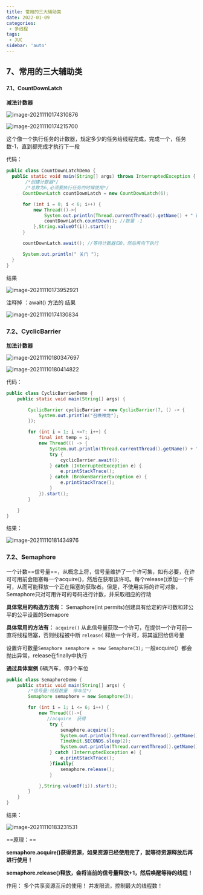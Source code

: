 ```yaml
---
title: 常用的三大辅助类
date: 2022-01-09
categories:
 - 多线程
tags:
 - JUC
sidebar: 'auto'
---
```

## 7、常用的三大辅助类



#### 7.1、CountDownLatch

   **减法计数器**

![image-20211110174310876](http://yishenlaoban-img.test.upcdn.net/images/image-20211110174310876.png) 

![image-20211110174215700](http://yishenlaoban-img.test.upcdn.net/images/image-20211110174215700.png)  

这个像一个执行任务的计数器，规定多少的任务给线程完成，完成一个，任务数-1，直到都完成才执行下一段

  代码：

  ```java
public class CountDownLatchDemo {
    public static void main(String[] args) throws InterruptedException {
         /*创建计数器*/
         /*总数为6,必须要执行任务的时候使用*/
        CountDownLatch countDownLatch = new CountDownLatch(6);

        for (int i = 0; i < 6; i++) {
            new Thread(()->{
                System.out.println(Thread.currentThread().getName() + " 已出去! ");
                countDownLatch.countDown(); //数量 -1
            },String.valueOf(i)).start();
        }

        countDownLatch.await(); //等待计数器归0，然后再向下执行

        System.out.println(" 关门 ");
    }
}
  ```

结果

![image-20211110173952921](http://yishenlaoban-img.test.upcdn.net/images/image-20211110173952921.png) 

注释掉 ：await() 方法的 结果

![image-20211110174130834](http://yishenlaoban-img.test.upcdn.net/images/image-20211110174130834.png) 



### 7.2、CyclicBarrier

**加法计数器**

![image-20211110180347697](http://yishenlaoban-img.test.upcdn.net/images/image-20211110180347697.png) 

![image-20211110180414822](http://yishenlaoban-img.test.upcdn.net/images/image-20211110180414822.png) 

代码： 

```java
public class CyclicBarrierDemo {
    public static void main(String[] args) {

        CyclicBarrier cyclicBarrier = new CyclicBarrier(7, () -> {
            System.out.println("召唤神龙");
        });

        for (int i = 1; i <=7; i++) {
            final int temp = i;
            new Thread(() -> {
                System.out.println(Thread.currentThread().getName() + "收集到第" + temp + "颗龙珠");
                try {
                    cyclicBarrier.await();
                } catch (InterruptedException e) {
                    e.printStackTrace();
                } catch (BrokenBarrierException e) {
                    e.printStackTrace();
                }
            }).start();
        }

    }
}
```

结果：

![image-20211110181434976](http://yishenlaoban-img.test.upcdn.net/images/image-20211110181434976.png) 



### 7.2、Semaphore

一个计数==信号量==，从概念上将，信号量维护了一个许可集，如有必要，在许可可用前会阻塞每一个acquire()，然后在获取该许可。每个release()添加一个许可，从而可能释放一个正在阻塞的获取者。但是，不使用实际的许可对象，Semaphore只对可用许可的号码进行计数，并采取相应的行动

**具体常用的构造方法有：**
Semaphore(int permits)创建具有给定的许可数和非公平的公平设置的Semapore

**具体常用的方法有：**
`acquire()` 从此信号量获取一个许可，在提供一个许可前一直将线程阻塞，否则线程被中断
`release(` 释放一个许可，将其返回给信号量

设置许可数量`Semaphore semaphore = new Semaphore(3);`
一般acquire(）都会抛出异常，release在finally中执行

**通过具体案例**
6辆汽车，停3个车位

```java
public class SemaphoreDemo {
    public static void main(String[] args) {
        /*信号量:线程数量  停车位*/
        Semaphore semaphore = new Semaphore(3);

        for (int i = 1; i <= 6; i++) {
            new Thread(()->{
               //acquire  获得
                try {
                    semaphore.acquire();
                    System.out.println(Thread.currentThread().getName() + " 抢到车位！");
                    TimeUnit.SECONDS.sleep(2);
                    System.out.println(Thread.currentThread().getName() + " 离开车位!");
                } catch (InterruptedException e) {
                    e.printStackTrace();
                }finally{
                    semaphore.release();
                }

            },String.valueOf(i)).start();
        }
    }
}
```

结果：

![image-20211110183231531](http://yishenlaoban-img.test.upcdn.net/images/image-20211110183231531.png) 

==原理：==

**semaphore.acquire()获得资源，如果资源已经使用完了，就等待资源释放后再进行使用！**

**semaphore.release()释放，会将当前的信号量释放+1，然后唤醒等待的线程！**

作用： 多个共享资源互斥的使用！ 并发限流，控制最大的线程数！

